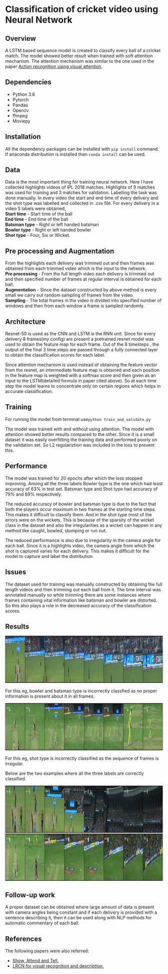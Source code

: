 # Classification of cricket video using Neural Network

## Overview

A LSTM based sequence model is created to classify every ball of a cricket match.  The model showed better result when trained with soft attention mechanism.  The attention mechanism was similar to the one used in the paper [Action recognition using visual attention](https://arxiv.org/pdf/1511.04119.pdf). 

## Dependencies

 - Python 3.6
 - Pytorch
 - Pandas
 - Opencv
 - ffmpeg
 - Moviepy

## Installation

All the dependency packages can be installed with `pip install` command.
If anaconda distribution is installed then `conda install` can be used.

## Data
Data is the most important thing for training neural network. Here I have collected highlights videos of IPL 2018 matches.  Highlights of 9 matches was used for training and 3 matches for validation.  Labelling the task was done manually.  In every video the start and end time of every delivery and the shot type was labelled and collected in .csv file. For every delivery in a video 5 labels were obtained,<br>
**Start time** - Start time of the ball<br>
**End time** - End time of the ball<br>
**Batsman type** - Right or left handed batsman<br>
**Bowler type** - Right or left handed bowler<br>
**Shot type** - Four, Six or Wicket.<br>

## Pre processing and Augmentation

From the highlights each delivery was trimmed out and then frames was obtained from each trimmed video which is the input to the network.<br>
**Pre processing** - From the full length video each delivery is trimmed out and then specified number of frames at regular interval is obtained for each ball.<br>
**Augmentation** - Since the dataset constructed by above method is every small we carry out random sampling of frames from the video.<br>
**Sampling** - The total frames in the video is divided into specified number of windows and then from each window a frame is sampled randomly.<br>


## Architecture
Resnet-50 is used as the CNN and LSTM is the RNN unit. Since for every delivery 8 frames(my config) are present a pretrained resnet model was used to obtain the  feature map for each frame.  Out of the 8 timesteps , the output of the final 3 time steps are passed through a fully connected layer to obtain the classification scores for each label.

Since attention mechanism is used instead of obtaining the feature vector from the resnet, an intermediate feature map is obtained and each position in the feature map is weighted with a softmax score and then given as an input to the LSTM(detailed formula in paper cited above).
So at each time step the model learns to concentrate only on certain regions which helps in accurate classification. 

## Training
For running the model from terminal use`python train_and_validate.py`

The model was trained with and without using attention. The model with attention showed better results compared to the other. Since it is a small dataset it was easily overfitting the training data and performed poorly on the validation set. So L2 regulariztion was included in the loss to prevent this.

## Performance
The model was trained for 20 epochs after which the loss stopped improving.  Among all the three labels Bowler type is the one which had least accuracy of 63% in test set. Batsman type and Shot type had accuracy of 79% and 89% respectively.

The reduced accuracy of bowler and batsman type is due to the fact that both the players occur maximum in two frames at the starting time steps. This makes it difficult to classify them. And in the shot type most of the errors were on the wickets.  This is because of the sparsity of the wicket class in the dataset and also the irregularities as a wicket can happen in any method like caught, bowled, stumping or run out.

The reduced performance is also due to irregularity in the camera angle for each ball. Since it is a highlights video,  the camera angle from which the shot is captured varies for each delivery. This makes it difficult for the model to capture and label the distribution.

## Issues
The dataset used for training was manually constructed by obtaining the full length videos and then trimming out each ball from it.  The time interval was annotated manually so while trimming there are some instances where frames containing vital information like batsman and bowler are distorted. So this also plays a role in the decreased accuracy of the classification scores.  

## Results
<img src="examples/fll.png" width="1500px" height="150px"/>

For this eg, bowler and batsman type is incorrectly classfied as no proper information is present about it in all frames.

<img src="examples/fll1.png" width="1500px" height="150px"/>

For this eg, shot type is incorrectly classified as the sequence of frames is irregular.

Below are the two examples where all the three labels are correctly classified.

<img src="examples/fll2.png" width="1500px" height="150px"/>

<img src="examples/fll3.png" width="1500px" height="150px"/>


## Follow-up work
A proper dataset can be obtained where large amount of data is present with camera angles being constant and if each delivery is provided with a sentence describing it, then it can be used along with NLP methods for automatic commentary of each ball.

## References
The following papers were also referred:

 - [Show, Attend and Tell.](https://arxiv.org/pdf/1502.03044.pdf)
 - [LRCN for visual recognition and description.](https://arxiv.org/pdf/1411.4389.pdf)
 
